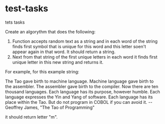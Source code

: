 # test-tasks
tets tasks

Create an algorythm that does the following:
1. Function accepts random text as a string and in each word of the string finds first symbol that is unique for this word and this letter soen't appear again in that word.
It should return a string.
2. Next from that string of the first unique letters in each word it finds first unique letter in this new string and returns it.

For example, for this example string:

The Tao gave birth to machine language.  Machine language gave birth
to the assembler.
The assembler gave birth to the compiler.  Now there are ten thousand
languages.
Each language has its purpose, however humble.  Each language
expresses the Yin and Yang of software.  Each language has its place within
the Tao.
But do not program in COBOL if you can avoid it.
        -- Geoffrey James, "The Tao of Programming"

it should return letter "m".
